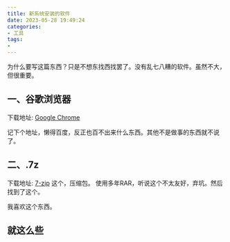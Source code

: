 ```yaml
---
title: 新系统安装的软件
date: 2023-05-28 19:49:24
categories: 
- 工具
tags:
- 
---
```


为什么要写这篇东西？只是不想东找西找罢了。没有乱七八糟的软件。虽然不大，但很重要。

一、谷歌浏览器
---
下载地址: [Google Chrome](https://www.google.com/intl/zh-CN/chrome/)

记下个地址，懒得百度，反正也百不出来什么东西。其他不是做事的东西就不说了。

二、.7z
---
下载地址: [7-zip](https://7-zip.org/download.html)
这个，压缩包。
使用多年RAR，听说这个不太友好，弃坑。然后找到了这个。

我喜欢这个东西。

就这么些
---

